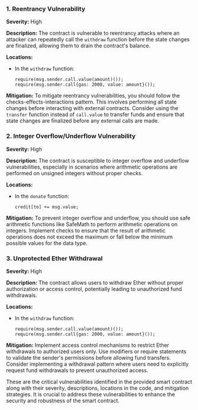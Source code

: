 ### 1. **Reentrancy Vulnerability**

**Severity:**
High

**Description:**
The contract is vulnerable to reentrancy attacks where an attacker can repeatedly call the `withdraw` function before the state changes are finalized, allowing them to drain the contract's balance.

**Locations:**

- In the `withdraw` function:
  ```solidity
  require(msg.sender.call.value(amount)());
  require(msg.sender.call{gas: 2000, value: amount}());
  ```

**Mitigation:**
To mitigate reentrancy vulnerabilities, you should follow the checks-effects-interactions pattern. This involves performing all state changes before interacting with external contracts. Consider using the `transfer` function instead of `call.value` to transfer funds and ensure that state changes are finalized before any external calls are made.

### 2. **Integer Overflow/Underflow Vulnerability**

**Severity:**
High

**Description:**
The contract is susceptible to integer overflow and underflow vulnerabilities, especially in scenarios where arithmetic operations are performed on unsigned integers without proper checks.

**Locations:**
- In the `donate` function:
  ```solidity
  credit[to] += msg.value;
  ```

**Mitigation:**
To prevent integer overflow and underflow, you should use safe arithmetic functions like SafeMath to perform arithmetic operations on integers. Implement checks to ensure that the result of arithmetic operations does not exceed the maximum or fall below the minimum possible values for the data type.

### 3. **Unprotected Ether Withdrawal**

**Severity:**
High

**Description:**
The contract allows users to withdraw Ether without proper authorization or access control, potentially leading to unauthorized fund withdrawals.

**Locations:**
- In the `withdraw` function:
  ```solidity
  require(msg.sender.call.value(amount)());
  require(msg.sender.call{gas: 2000, value: amount}());
  ```

**Mitigation:**
Implement access control mechanisms to restrict Ether withdrawals to authorized users only. Use modifiers or require statements to validate the sender's permissions before allowing fund transfers. Consider implementing a withdrawal pattern where users need to explicitly request fund withdrawals to prevent unauthorized access.

These are the critical vulnerabilities identified in the provided smart contract along with their severity, descriptions, locations in the code, and mitigation strategies. It is crucial to address these vulnerabilities to enhance the security and robustness of the smart contract.